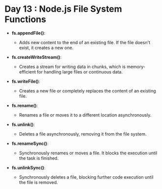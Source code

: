 # Day 13 : Node.js File System Functions

- **fs.appendFile()**: 
  - Adds new content to the end of an existing file. If the file doesn't exist, it creates a new one.

- **fs.createWriteStream()**: 
  - Creates a stream for writing data in chunks, which is memory-efficient for handling large files or continuous data.

- **fs.writeFile()**: 
  - Creates a new file or completely replaces the content of an existing file.

- **fs.rename()**: 
  - Renames a file or moves it to a different location asynchronously.

- **fs.unlink()**: 
  - Deletes a file asynchronously, removing it from the file system.

- **fs.renameSync()**: 
  - Synchronously renames or moves a file. It blocks the execution until the task is finished.

- **fs.unlinkSync()**: 
  - Synchronously deletes a file, blocking further code execution until the file is removed.
